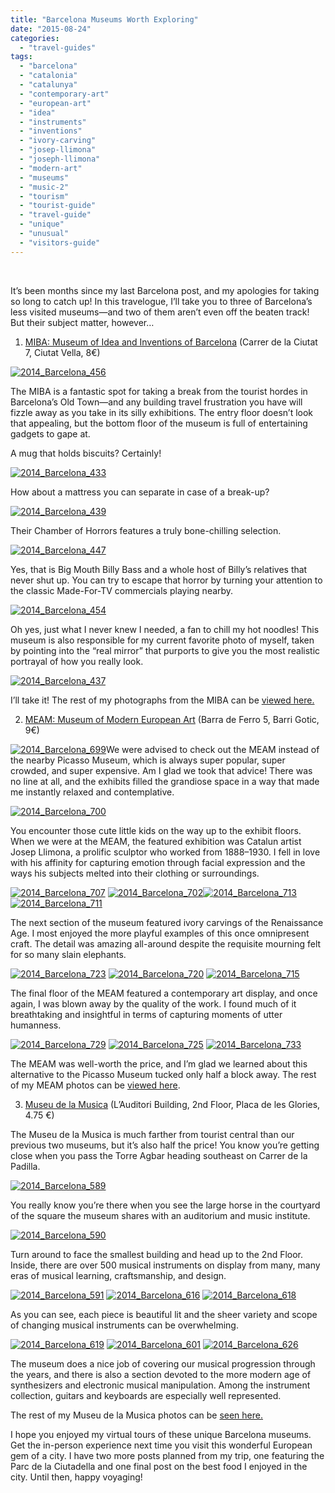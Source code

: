 ```yaml
---
title: "Barcelona Museums Worth Exploring"
date: "2015-08-24"
categories: 
  - "travel-guides"
tags: 
  - "barcelona"
  - "catalonia"
  - "catalunya"
  - "contemporary-art"
  - "european-art"
  - "idea"
  - "instruments"
  - "inventions"
  - "ivory-carving"
  - "josep-llimona"
  - "joseph-llimona"
  - "modern-art"
  - "museums"
  - "music-2"
  - "tourism"
  - "tourist-guide"
  - "travel-guide"
  - "unique"
  - "unusual"
  - "visitors-guide"
---
```


 

It’s been months since my last Barcelona post, and my apologies for taking so long to catch up! In this travelogue, I’ll take you to three of Barcelona’s less visited museums—and two of them aren’t even off the beaten track! But their subject matter, however…

1. [MIBA: Museum of Idea and Inventions of Barcelona](http://www.mibamuseum.com/en/index) (Carrer de la Ciutat 7, Ciutat Vella, 8€)

[![2014_Barcelona_456](http://s3.amazonaws.com/thegourmez-wpmedia/2015/07/2014_Barcelona_456-333x500.jpg)](http://s3.amazonaws.com/thegourmez-wpmedia/2015/07/2014_Barcelona_456.jpg)

The MIBA is a fantastic spot for taking a break from the tourist hordes in Barcelona’s Old Town—and any building travel frustration you have will fizzle away as you take in its silly exhibitions. The entry floor doesn’t look that appealing, but the bottom floor of the museum is full of entertaining gadgets to gape at.

A mug that holds biscuits? Certainly!

[![2014_Barcelona_433](http://s3.amazonaws.com/thegourmez-wpmedia/2015/07/2014_Barcelona_433-500x385.jpg)](http://s3.amazonaws.com/thegourmez-wpmedia/2015/07/2014_Barcelona_433.jpg)

How about a mattress you can separate in case of a break-up?

[![2014_Barcelona_439](http://s3.amazonaws.com/thegourmez-wpmedia/2015/07/2014_Barcelona_439-500x333.jpg)](http://s3.amazonaws.com/thegourmez-wpmedia/2015/07/2014_Barcelona_439.jpg)

Their Chamber of Horrors features a truly bone-chilling selection.

[![2014_Barcelona_447](http://s3.amazonaws.com/thegourmez-wpmedia/2015/07/2014_Barcelona_447-500x345.jpg)](http://s3.amazonaws.com/thegourmez-wpmedia/2015/07/2014_Barcelona_447.jpg)

Yes, that is Big Mouth Billy Bass and a whole host of Billy’s relatives that never shut up. You can try to escape that horror by turning your attention to the classic Made-For-TV commercials playing nearby.

[![2014_Barcelona_454](http://s3.amazonaws.com/thegourmez-wpmedia/2015/07/2014_Barcelona_454-500x333.jpg)](http://s3.amazonaws.com/thegourmez-wpmedia/2015/07/2014_Barcelona_454.jpg)

Oh yes, just what I never knew I needed, a fan to chill my hot noodles! This museum is also responsible for my current favorite photo of myself, taken by pointing into the “real mirror” that purports to give you the most realistic portrayal of how you really look.

[![2014_Barcelona_437](http://s3.amazonaws.com/thegourmez-wpmedia/2015/07/2014_Barcelona_437-333x500.jpg)](http://s3.amazonaws.com/thegourmez-wpmedia/2015/07/2014_Barcelona_437.jpg)

I’ll take it! The rest of my photographs from the MIBA can be [viewed here.](https://www.facebook.com/media/set/?set=a.10152625270379607.1073741930.567409606&type=1&l=c53aadb8a0)

2. [MEAM: Museum of Modern European Art](http://www.meam.es/) (Barra de Ferro 5, Barri Gotic, 9€)

[![2014_Barcelona_699](http://s3.amazonaws.com/thegourmez-wpmedia/2015/07/2014_Barcelona_699-500x333.jpg)](http://s3.amazonaws.com/thegourmez-wpmedia/2015/07/2014_Barcelona_699.jpg)We were advised to check out the MEAM instead of the nearby Picasso Museum, which is always super popular, super crowded, and super expensive. Am I glad we took that advice! There was no line at all, and the exhibits filled the grandiose space in a way that made me instantly relaxed and contemplative.

[![2014_Barcelona_700](http://s3.amazonaws.com/thegourmez-wpmedia/2015/07/2014_Barcelona_700-500x329.jpg)](http://s3.amazonaws.com/thegourmez-wpmedia/2015/07/2014_Barcelona_700.jpg)

You encounter those cute little kids on the way up to the exhibit floors. When we were at the MEAM, the featured exhibition was Catalun artist Josep Llimona, a prolific sculptor who worked from 1888–1930. I fell in love with his affinity for capturing emotion through facial expression and the ways his subjects melted into their clothing or surroundings.

[![2014_Barcelona_707](http://s3.amazonaws.com/thegourmez-wpmedia/2015/07/2014_Barcelona_707-319x500.jpg)](http://s3.amazonaws.com/thegourmez-wpmedia/2015/07/2014_Barcelona_707.jpg) [![2014_Barcelona_702](http://s3.amazonaws.com/thegourmez-wpmedia/2015/07/2014_Barcelona_702-333x500.jpg)](http://s3.amazonaws.com/thegourmez-wpmedia/2015/07/2014_Barcelona_702.jpg)[![2014_Barcelona_713](http://s3.amazonaws.com/thegourmez-wpmedia/2015/07/2014_Barcelona_713-500x339.jpg)](http://s3.amazonaws.com/thegourmez-wpmedia/2015/07/2014_Barcelona_713.jpg) [![2014_Barcelona_711](http://s3.amazonaws.com/thegourmez-wpmedia/2015/07/2014_Barcelona_711-500x333.jpg)](http://s3.amazonaws.com/thegourmez-wpmedia/2015/07/2014_Barcelona_711.jpg)

The next section of the museum featured ivory carvings of the Renaissance Age. I most enjoyed the more playful examples of this once omnipresent craft. The detail was amazing all-around despite the requisite mourning felt for so many slain elephants.

[![2014_Barcelona_723](http://s3.amazonaws.com/thegourmez-wpmedia/2015/07/2014_Barcelona_723-438x500.jpg)](http://s3.amazonaws.com/thegourmez-wpmedia/2015/07/2014_Barcelona_723.jpg) [![2014_Barcelona_720](http://s3.amazonaws.com/thegourmez-wpmedia/2015/07/2014_Barcelona_720-500x333.jpg)](http://s3.amazonaws.com/thegourmez-wpmedia/2015/07/2014_Barcelona_720.jpg) [![2014_Barcelona_715](http://s3.amazonaws.com/thegourmez-wpmedia/2015/07/2014_Barcelona_715-351x500.jpg)](http://s3.amazonaws.com/thegourmez-wpmedia/2015/07/2014_Barcelona_715.jpg)

The final floor of the MEAM featured a contemporary art display, and once again, I was blown away by the quality of the work. I found much of it breathtaking and insightful in terms of capturing moments of utter humanness.

[![2014_Barcelona_729](http://s3.amazonaws.com/thegourmez-wpmedia/2015/07/2014_Barcelona_729-333x500.jpg)](http://s3.amazonaws.com/thegourmez-wpmedia/2015/07/2014_Barcelona_729.jpg) [![2014_Barcelona_725](http://s3.amazonaws.com/thegourmez-wpmedia/2015/07/2014_Barcelona_725-500x333.jpg)](http://s3.amazonaws.com/thegourmez-wpmedia/2015/07/2014_Barcelona_725.jpg) [![2014_Barcelona_733](http://s3.amazonaws.com/thegourmez-wpmedia/2015/07/2014_Barcelona_733-500x333.jpg)](http://s3.amazonaws.com/thegourmez-wpmedia/2015/07/2014_Barcelona_733.jpg)

The MEAM was well-worth the price, and I’m glad we learned about this alternative to the Picasso Museum tucked only half a block away. The rest of my MEAM photos can be [viewed here](https://www.facebook.com/media/set/?set=a.10152661274004607.1073741936.567409606&type=1&l=ab8cc25cba).

3. [Museu de la Musica](http://w110.bcn.cat/portal/site/MuseuDeLaMusica?lang=en_GB) (L’Auditori Building, 2nd Floor, Placa de les Glories, 4.75 €)

The Museu de la Musica is much farther from tourist central than our previous two museums, but it’s also half the price! You know you’re getting close when you pass the Torre Agbar heading southeast on Carrer de la Padilla.

[![2014_Barcelona_589](http://s3.amazonaws.com/thegourmez-wpmedia/2015/07/2014_Barcelona_589-500x333.jpg)](http://s3.amazonaws.com/thegourmez-wpmedia/2015/07/2014_Barcelona_589.jpg)

You really know you’re there when you see the large horse in the courtyard of the square the museum shares with an auditorium and music institute.

[![2014_Barcelona_590](http://s3.amazonaws.com/thegourmez-wpmedia/2015/07/2014_Barcelona_590-333x500.jpg)](http://s3.amazonaws.com/thegourmez-wpmedia/2015/07/2014_Barcelona_590.jpg)

Turn around to face the smallest building and head up to the 2nd Floor. Inside, there are over 500 musical instruments on display from many, many eras of musical learning, craftsmanship, and design.

[![2014_Barcelona_591](http://s3.amazonaws.com/thegourmez-wpmedia/2015/07/2014_Barcelona_591-310x500.jpg)](http://s3.amazonaws.com/thegourmez-wpmedia/2015/07/2014_Barcelona_591.jpg) [![2014_Barcelona_616](http://s3.amazonaws.com/thegourmez-wpmedia/2015/07/2014_Barcelona_616-500x333.jpg)](http://s3.amazonaws.com/thegourmez-wpmedia/2015/07/2014_Barcelona_616.jpg) [![2014_Barcelona_618](http://s3.amazonaws.com/thegourmez-wpmedia/2015/07/2014_Barcelona_618-500x414.jpg)](http://s3.amazonaws.com/thegourmez-wpmedia/2015/07/2014_Barcelona_618.jpg)

As you can see, each piece is beautiful lit and the sheer variety and scope of changing musical instruments can be overwhelming.

[![2014_Barcelona_619](http://s3.amazonaws.com/thegourmez-wpmedia/2015/07/2014_Barcelona_619-333x500.jpg)](http://s3.amazonaws.com/thegourmez-wpmedia/2015/07/2014_Barcelona_619.jpg) [![2014_Barcelona_601](http://s3.amazonaws.com/thegourmez-wpmedia/2015/07/2014_Barcelona_601-333x500.jpg)](http://s3.amazonaws.com/thegourmez-wpmedia/2015/07/2014_Barcelona_601.jpg) [![2014_Barcelona_626](http://s3.amazonaws.com/thegourmez-wpmedia/2015/07/2014_Barcelona_626-333x500.jpg)](http://s3.amazonaws.com/thegourmez-wpmedia/2015/07/2014_Barcelona_626.jpg)

The museum does a nice job of covering our musical progression through the years, and there is also a section devoted to the more modern age of synthesizers and electronic musical manipulation. Among the instrument collection, guitars and keyboards are especially well represented.

The rest of my Museu de la Musica photos can be [seen here.](https://www.facebook.com/media/set/?set=a.10152639375714607.1073741933.567409606&type=1&l=6b31d2736b)

I hope you enjoyed my virtual tours of these unique Barcelona museums. Get the in-person experience next time you visit this wonderful European gem of a city. I have two more posts planned from my trip, one featuring the Parc de la Ciutadella and one final post on the best food I enjoyed in the city. Until then, happy voyaging!
